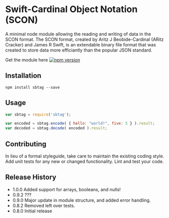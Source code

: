 Swift-Cardinal Object Notation (SCON)
=========

A minimal node module allowing the reading and writing of data in the SCON format.
The SCON format, created by Aritz J Beobide-Cardinal (ARitz Cracker) and James R Swift, is an extendable binary file format that was created to store data more efficiantly than the popular JSON standard.

Get the module here [![npm version](https://badge.fury.io/js/sbtag.svg)](https://badge.fury.io/js/sbtag)

## Installation

```shell
npm install sbtag --save
```

## Usage

```js
var sbtag = require('sbtag');

var encoded = sbtag.encode( { hello: "world!", five: 5 } ).result;
var decoded = sbtag.decode( encoded ).result;
```

## Contributing

In lieu of a formal styleguide, take care to maintain the existing coding style.
Add unit tests for any new or changed functionality. Lint and test your code.

## Release History

* 1.0.0 Added support for arrays, booleans, and nulls!
* 0.9.2 ???
* 0.9.0 Major update in module structure, and added error handling.
* 0.8.2 Removed left over tests.
* 0.8.0 Initial release
